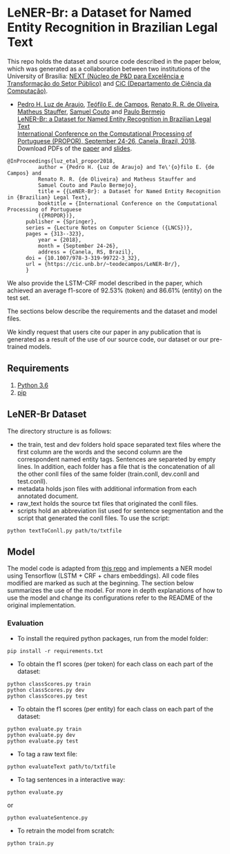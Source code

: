 # LeNER-Br: a Dataset for Named Entity Recognition in Brazilian Legal Text

This repo holds the dataset and source code described in the paper below, which was generated as a collaboration between two institutions of the University of Brasília: [NEXT (Núcleo de P&D para Excelência e Transformação do Setor Público)](http://next.unb.br/) and [CiC (Departamento de Ciência da Computação)](https://cic.unb.br/).

* [Pedro H. Luz de Araujo](http://lattes.cnpq.br/8374005378743328), [Teófilo E. de Campos](http://www.cic.unb.br/~teodecampos/), [Renato R. R. de Oliveira](http://lattes.cnpq.br/8445622450972512), [Matheus Stauffer](http://lattes.cnpq.br/3634456971616689), [Samuel Couto](http://lattes.cnpq.br/1096145820609591) and [Paulo Bermejo](http://lattes.cnpq.br/9012704117180126)  
[LeNER-Br: a Dataset for Named Entity Recognition in Brazilian Legal Text](https://cic.unb.br/~teodecampos/LeNER-Br/luz_etal_propor2018.pdf)  
[International Conference on the Computational Processing of Portuguese (PROPOR), September 24-26, Canela, Brazil, 2018](http://www.inf.ufrgs.br/propor-2018/).  
Download PDFs of the [paper](https://cic.unb.br/~teodecampos/LeNER-Br/luz_etal_propor2018.pdf) and [slides](https://cic.unb.br/~teodecampos/LeNER-Br/luz_etal_propor2018_slides.pdf).

```
@InProceedings{luz_etal_propor2018,
          author = {Pedro H. {Luz de Araujo} and Te\'{o}filo E. {de Campos} and
          Renato R. R. {de Oliveira} and Matheus Stauffer and
          Samuel Couto and Paulo Bermejo},
          title = {{LeNER-Br}: a Dataset for Named Entity Recognition in {Brazilian} Legal Text},
          booktitle = {International Conference on the Computational Processing of Portuguese
          ({PROPOR})},
	  publisher = {Springer},
	  series = {Lecture Notes on Computer Science ({LNCS})},
	  pages = {313--323},
          year = {2018},
          month = {September 24-26},
          address = {Canela, RS, Brazil},	  
	  doi = {10.1007/978-3-319-99722-3_32},
	  url = {https://cic.unb.br/~teodecampos/LeNER-Br/},
	  }	  
```

We also provide the LSTM-CRF model described in the paper, which achieved an average f1-score of 92.53% (token) and 86.61% (entity) on the test set. 

The sections below describe the requirements and the dataset and model files.

We kindly request that users cite our paper in any publication that is generated as a result of the use of our source code, our dataset or our pre-trained models.

## Requirements
1. [Python 3.6](https://www.python.org/downloads/)	
3. [pip](https://pip.pypa.io/en/stable/installing/)

## LeNER-Br Dataset

The directory structure is as follows:
* the train, test and dev folders hold space separated text files where the first column are the words and the second column are the correspondent named entity tags. Sentences are separeted by empty lines. In addition, each folder has a file that is the concatenation of all the other conll files of the same folder (train.conll, dev.conll and test.conll).
* metadata holds json files with additional information from each annotated document.
* raw_text holds the source txt files that originated the conll files.
* scripts hold an abbreviation list used for sentence segmentation and the script that generated the conll files. To use the script:
```
python textToConll.py path/to/txtfile
```


## Model

The model code is adapted from [this repo](https://github.com/guillaumegenthial/sequence_tagging) and implements a NER model using Tensorflow (LSTM + CRF + chars embeddings). All code files modified are marked as such at the beginning.
The section below summarizes the use of the model. For more in depth explanations of how to use the model and change its configurations refer to the README of the original implementation.

### Evaluation

* To install the required python packages, run from the model folder:
```
pip install -r requirements.txt
```

* To obtain the f1 scores (per token) for each class on each part of the dataset:
```
python classScores.py train
python classScores.py dev
python classScores.py test
```

* To obtain the f1 scores (per entity) for each class on each part of the dataset:
```
python evaluate.py train
python evaluate.py dev
python evaluate.py test
```

* To tag a raw text file:
```
python evaluateText path/to/txtfile
```

* To tag sentences in a interactive way:
```
python evaluate.py
```
or
```
python evaluateSentence.py
```

* To retrain the model from scratch:
```
python train.py
```